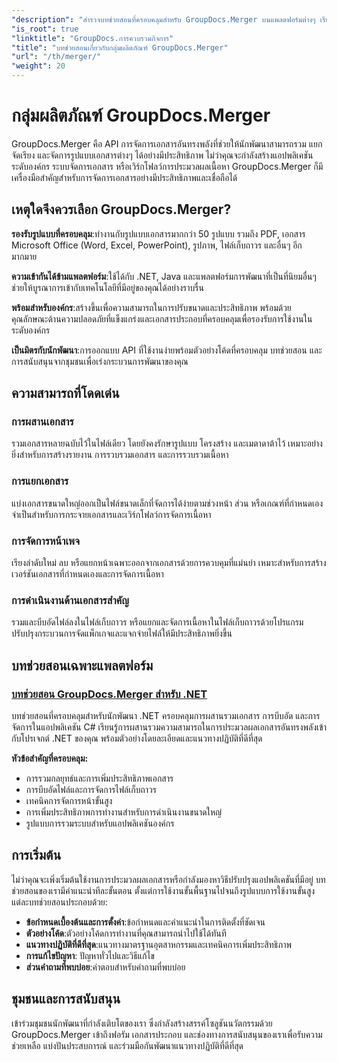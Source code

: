 ```yaml
---
"description": "สำรวจบทช่วยสอนที่ครอบคลุมสำหรับ GroupDocs.Merger บนแพลตฟอร์มต่างๆ เรียนรู้การรวม แยก และจัดการเอกสารด้วยโปรแกรม พร้อมคำแนะนำทีละขั้นตอนและตัวอย่างการใช้งานจริง"
"is_root": true
"linktitle": "GroupDocs.การควบรวมกิจการ"
"title": "บทช่วยสอนเกี่ยวกับกลุ่มผลิตภัณฑ์ GroupDocs.Merger"
"url": "/th/merger/"
"weight": 20
---
```


# กลุ่มผลิตภัณฑ์ GroupDocs.Merger

GroupDocs.Merger คือ API การจัดการเอกสารอันทรงพลังที่ช่วยให้นักพัฒนาสามารถรวม แยก จัดเรียง และจัดการรูปแบบเอกสารต่างๆ ได้อย่างมีประสิทธิภาพ ไม่ว่าคุณจะกำลังสร้างแอปพลิเคชันระดับองค์กร ระบบจัดการเอกสาร หรือเวิร์กโฟลว์การประมวลผลเนื้อหา GroupDocs.Merger ก็มีเครื่องมือสำคัญสำหรับการจัดการเอกสารอย่างมีประสิทธิภาพและเชื่อถือได้

## เหตุใดจึงควรเลือก GroupDocs.Merger?

**รองรับรูปแบบที่ครอบคลุม**:ทำงานกับรูปแบบเอกสารมากกว่า 50 รูปแบบ รวมถึง PDF, เอกสาร Microsoft Office (Word, Excel, PowerPoint), รูปภาพ, ไฟล์เก็บถาวร และอื่นๆ อีกมากมาย

**ความเข้ากันได้ข้ามแพลตฟอร์ม**:ใช้ได้กับ .NET, Java และแพลตฟอร์มการพัฒนาที่เป็นที่นิยมอื่นๆ ช่วยให้บูรณาการเข้ากับเทคโนโลยีที่มีอยู่ของคุณได้อย่างราบรื่น

**พร้อมสำหรับองค์กร**:สร้างขึ้นเพื่อความสามารถในการปรับขนาดและประสิทธิภาพ พร้อมด้วยคุณลักษณะด้านความปลอดภัยที่แข็งแกร่งและเอกสารประกอบที่ครอบคลุมเพื่อรองรับการใช้งานในระดับองค์กร

**เป็นมิตรกับนักพัฒนา**:การออกแบบ API ที่ใช้งานง่ายพร้อมตัวอย่างโค้ดที่ครอบคลุม บทช่วยสอน และการสนับสนุนจากชุมชนเพื่อเร่งกระบวนการพัฒนาของคุณ

## ความสามารถที่โดดเด่น

### การผสานเอกสาร
รวมเอกสารหลายฉบับไว้ในไฟล์เดียว โดยยังคงรักษารูปแบบ โครงสร้าง และเมตาดาต้าไว้ เหมาะอย่างยิ่งสำหรับการสร้างรายงาน การรวบรวมเอกสาร และการรวบรวมเนื้อหา

### การแยกเอกสาร
แบ่งเอกสารขนาดใหญ่ออกเป็นไฟล์ขนาดเล็กที่จัดการได้ง่ายตามช่วงหน้า ส่วน หรือเกณฑ์ที่กำหนดเอง จำเป็นสำหรับการกระจายเอกสารและเวิร์กโฟลว์การจัดการเนื้อหา

### การจัดการหน้าเพจ
เรียงลำดับใหม่ ลบ หรือแยกหน้าเฉพาะออกจากเอกสารด้วยการควบคุมที่แม่นยำ เหมาะสำหรับการสร้างเวอร์ชันเอกสารที่กำหนดเองและการจัดการเนื้อหา

### การดำเนินงานด้านเอกสารสำคัญ
รวมและบีบอัดไฟล์ลงในไฟล์เก็บถาวร หรือแยกและจัดการเนื้อหาในไฟล์เก็บถาวรด้วยโปรแกรม ปรับปรุงกระบวนการจัดแพ็กเกจและแจกจ่ายไฟล์ให้มีประสิทธิภาพยิ่งขึ้น

## บทช่วยสอนเฉพาะแพลตฟอร์ม

### [บทช่วยสอน GroupDocs.Merger สำหรับ .NET](./net/)
บทช่วยสอนที่ครอบคลุมสำหรับนักพัฒนา .NET ครอบคลุมการผสานรวมเอกสาร การบีบอัด และการจัดการในแอปพลิเคชัน C# เรียนรู้การผสานรวมความสามารถในการประมวลผลเอกสารอันทรงพลังเข้ากับโปรเจกต์ .NET ของคุณ พร้อมตัวอย่างโดยละเอียดและแนวทางปฏิบัติที่ดีที่สุด

**หัวข้อสำคัญที่ครอบคลุม:**
- การรวมกลยุทธ์และการเพิ่มประสิทธิภาพเอกสาร
- การบีบอัดไฟล์และการจัดการไฟล์เก็บถาวร  
- เทคนิคการจัดการหน้าขั้นสูง
- การเพิ่มประสิทธิภาพการทำงานสำหรับการดำเนินงานขนาดใหญ่
- รูปแบบการรวมระบบสำหรับแอปพลิเคชันองค์กร

## การเริ่มต้น

ไม่ว่าคุณจะเพิ่งเริ่มต้นใช้งานการประมวลผลเอกสารหรือกำลังมองหาวิธีปรับปรุงแอปพลิเคชันที่มีอยู่ บทช่วยสอนของเรามีคำแนะนำทีละขั้นตอน ตั้งแต่การใช้งานขั้นพื้นฐานไปจนถึงรูปแบบการใช้งานขั้นสูง แต่ละบทช่วยสอนประกอบด้วย:

- **ข้อกำหนดเบื้องต้นและการตั้งค่า**:ข้อกำหนดและคำแนะนำในการติดตั้งที่ชัดเจน
- **ตัวอย่างโค้ด**:ตัวอย่างโค้ดการทำงานที่คุณสามารถนำไปใช้ได้ทันที
- **แนวทางปฏิบัติที่ดีที่สุด**:แนวทางมาตรฐานอุตสาหกรรมและเทคนิคการเพิ่มประสิทธิภาพ
- **การแก้ไขปัญหา**: ปัญหาทั่วไปและวิธีแก้ไข
- **ส่วนคำถามที่พบบ่อย**:คำตอบสำหรับคำถามที่พบบ่อย

## ชุมชนและการสนับสนุน

เข้าร่วมชุมชนนักพัฒนาที่กำลังเติบโตของเรา ซึ่งกำลังสร้างสรรค์โซลูชันนวัตกรรมด้วย GroupDocs.Merger เข้าถึงฟอรัม เอกสารประกอบ และช่องทางการสนับสนุนของเราเพื่อรับความช่วยเหลือ แบ่งปันประสบการณ์ และร่วมมือกันพัฒนาแนวทางปฏิบัติที่ดีที่สุด